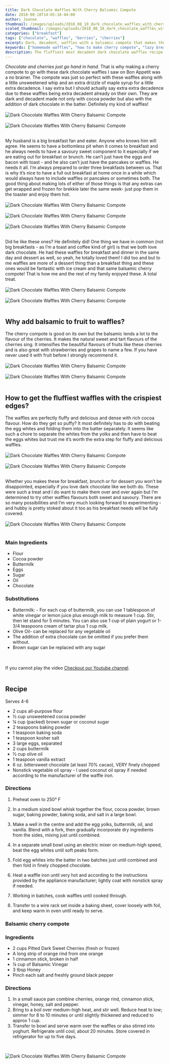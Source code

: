 ```yaml
---
title: Dark Chocolate Waffles With Cherry Balsamic Compote
date: 2018-08-10T14:05:16-04:00
author: Joanne
thumbnail: /images/uploads/2018_08_10_dark_chocolate_waffles_with_cherry_balsamic_compote_1.jpg
scaled_thumbnail: /images/uploads/2018_08_10_dark_chocolate_waffles_with_cherry_balsamic_compote_0.jpg
categories: ["breakfast"]
tags: ["chocolate", "waffles", "berries", "cherries"]
excerpt: Dark, decadent, waffles with a balsamic compote that makes the cherries sing
keywords: ["homemade waffles", "how to make cherry compote", "lazy breafasts"]
description: The fluffiest most decadent dark chocolate waffles recipe that are airy and not too sweet. These waffles are beyond delicious with this balsamic cherry compote for breakfast but also perfect for dessert with ice-cream. 
---
```


_Chocolate and cherries just go hand in hand_. That is why making a cherry compote to go with these dark chocolate waffles I saw on Bon Appetit was a no brainer. The compote was just so perfect with these waffles along with a little unsweetened whip and an extra drizzle of maple syrup for a little extra decadence. I say extra but I should actually say extra extra decadence due to these waffles being extra decadent already on their own. They are dark and decadent made not only with cocoa powder but also with the addition of dark chocolate in the batter. Definitely my kind of waffles! 
</br>
</br>
![Dark Chocolate Waffles With Cherry Balsamic Compote](/images/uploads/2018_08_10_dark_chocolate_waffles_with_cherry_balsamic_compote_2.jpg)
</br>
</br>
![Dark Chocolate Waffles With Cherry Balsamic Compote](/images/uploads/2018_08_10_dark_chocolate_waffles_with_cherry_balsamic_compote_3.jpg)
</br>
</br>

My husband is a big breakfast fan and eater. Anyone who knows him will agree. He seems to have a bottomless pit when it comes to breakfast and he always needs to have a savoury sweet component to it especially if we are eating out for breakfast or brunch. He can’t just have the eggs and bacon with toast - and he also can’t just have the pancakes or waffles. He needs it all. I’m always prepared to order three breakfasts between us. That is why it’s nice to have a full out breakfast at home once in a while which would always have to include waffles or pancakes or sometimes both. The good thing about making lots of either of those things is that any extras can get wrapped and frozen for brekkie later the same week- just pop them in the toaster and enjoy them hot. 
</br>
</br>
![Dark Chocolate Waffles With Cherry Balsamic Compote](/images/uploads/2018_08_10_dark_chocolate_waffles_with_cherry_balsamic_compote_4.jpg)
</br>
</br>
![Dark Chocolate Waffles With Cherry Balsamic Compote](/images/uploads/2018_08_10_dark_chocolate_waffles_with_cherry_balsamic_compote_5.jpg)
</br>
</br>
![Dark Chocolate Waffles With Cherry Balsamic Compote](/images/uploads/2018_08_10_dark_chocolate_waffles_with_cherry_balsamic_compote_6.jpg)
</br>
</br> 

Did he like these ones? He definitely did! One thing we have in common (not big breakfasts - as I’m a toast and coffee kind of girl) is that we both love dark chocolate. He had these waffles for breakfast and dinner in the same day and dessert as well, so yeah, he totally loved them! I did too and but to me waffles are more of a dessert thing than a breakfast thing and these ones would be fantastic with ice cream and that same balsamic cherry compote! That is how me and the rest of my family enjoyed these. A total treat. 
</br>
</br>
![Dark Chocolate Waffles With Cherry Balsamic Compote](/images/uploads/2018_08_10_dark_chocolate_waffles_with_cherry_balsamic_compote_7.jpg)
</br>
</br>
![Dark Chocolate Waffles With Cherry Balsamic Compote](/images/uploads/2018_08_10_dark_chocolate_waffles_with_cherry_balsamic_compote_8.jpg)
</br>
</br> 

## Why add balsamic to fruit to waffles? 
The cherry compote is good on its own but the balsamic lends a lot to the flavour of the cherries. It makes the natural sweet and tart flavours of the cherries sing. It intensifies the beautiful flavours of fruits like these cherries and is also great with strawberries and grapes to name a few. If you have never used it with fruit before I strongly recommend it. 
</br>
</br>
![Dark Chocolate Waffles With Cherry Balsamic Compote](/images/uploads/2018_08_10_dark_chocolate_waffles_with_cherry_balsamic_compote_9.jpg)
</br>
</br>
![Dark Chocolate Waffles With Cherry Balsamic Compote](/images/uploads/2018_08_10_dark_chocolate_waffles_with_cherry_balsamic_compote_10.jpg)
</br>
</br>

## How to get the fluffiest waffles with the crispiest edges?
The waffles are perfectly fluffy and delicious and dense with rich cocoa flavour. How do they get so puffy? It most definitely has to do with beating the egg whites and folding them into the batter separately. It seems like such a chore to separate the whites from the yolks and then have to beat the eggs whites but trust me it’s worth the extra step for fluffy and delicious waffles. 
</br>
</br>
![Dark Chocolate Waffles With Cherry Balsamic Compote](/images/uploads/2018_08_10_dark_chocolate_waffles_with_cherry_balsamic_compote_11.jpg)
</br>
</br>
![Dark Chocolate Waffles With Cherry Balsamic Compote](/images/uploads/2018_08_10_dark_chocolate_waffles_with_cherry_balsamic_compote_12.jpg)
</br>
</br>

Whether you makes these for breakfast, brunch or for dessert you won’t be disappointed, especially if you love dark chocolate like we both do. These were such a treat and I do want to make them over and over again but I’m determined to try other waffles flavours both sweet and savoury. There are so many possibilities and I’m very much looking forward to experimenting - and hubby is pretty stoked about it too as his breakfast needs will be fully covered. 
</br>
</br>
![Dark Chocolate Waffles With Cherry Balsamic Compote](/images/uploads/2018_08_10_dark_chocolate_waffles_with_cherry_balsamic_compote_13.jpg)
</br>
</br>

### Main Ingredients

* Flour 
* Cocoa powder 
* Buttermilk 
* Eggs 
* Sugar 
* Oil 
* Chocolate 

### Substitutions

* Buttermilk: - For each cup of buttermilk, you can use 1 tablespoon of white vinegar or lemon juice plus enough milk to measure 1 cup. Stir, then let stand for 5 minutes. You can also use 1 cup of plain yogurt or 1-3/4 teaspoons cream of tartar plus 1 cup milk.
* Olive Oil- can be replaced for any vegetable oil 
* The addition of extra chocolate can be omitted if you prefer them without. 
* Brown sugar can be replaced with any sugar 
</br>
</br>
<div class="mv-video-target mv-video-id-vp2dg9fpffpcehgxltlf" data-video-id="vp2dg9fpffpcehgxltlf" data-volume="70" data-ratio="16:9"></div>
If you cannot play the video <span class="highlight"><a href="https://youtu.be/Y3iAwFp-H48">Checkout our Youtube channel</a></span>.
</br>
</br>

## Recipe
Serves 4-6 
</br>

* 2 cups all-purpose flour
* ½ cup unsweetened cocoa powder
* ¼ cup (packed) brown sugar or coconut sugar 
* 2 teaspoons baking powder
* 1 teaspoon baking soda
* 1 teaspoon kosher salt
* 3 large eggs, separated
* 2 cups buttermilk
* ½ cup olive oil
* 1 teaspoon vanilla extract
* 6 oz. bittersweet chocolate (at least 70% cacao), VERY finely chopped
* Nonstick vegetable oil spray - I used coconut oil spray if needed according to the manufacturer of the waffle iron. 
	
### Directions 

1. Preheat oven to 250° F 

2. In a medium sized bowl whisk together the flour, cocoa powder, brown sugar, baking powder, baking soda, and salt in a large bowl. 

3. Make a well in the centre and add the egg yolks, buttermilk, oil, and vanilla. Blend with a fork, then gradually incorporate dry ingredients from the sides, mixing just until combined.

4. In a separate small bowl using an electric mixer on medium-high speed, beat the egg whites until soft peaks form. 

5. Fold egg whites into the batter in two batches just until combined and then fold in finely chopped chocolate.

6. Heat a waffle iron until very hot and according to the instructions provided by the appliance manufacturer; lightly coat with nonstick spray if needed. 

7. Working in batches, cook waffles until cooked through. 

8. Transfer to a wire rack set inside a baking sheet, cover loosely with foil, and keep warm in oven until ready to serve.


### Balsamic cherry compote

### Ingredients

* 2 cups Pitted Dark Sweet Cherries (fresh or frozen) 
* A long strip of orange rind from one orange 
* 1 cinnamon stick, broken in half
* &frac14; cup of Balsamic Vinegar 
* 3 tbsp Honey
* Pinch each salt and freshly ground black pepper

### Directions

1. In a small sauce pan combine cherries, orange rind, cinnamon stick, vinegar, honey, salt and pepper. 
2. Bring to a boil over medium-high heat, and stir well. Reduce heat to low; simmer for 8 to 10 minutes or until slightly thickened and reduced to approx 1 cup.
3. Transfer to bowl and serve warm over the waffles or also stirred into yoghurt. Refrigerate until cool, about 20 minutes. Store covered in refrigerator for up to five days.
</br>

![Dark Chocolate Waffles With Cherry Balsamic Compote](/images/uploads/2018_08_10_dark_chocolate_waffles_with_cherry_balsamic_compote_14.jpg)
